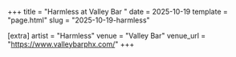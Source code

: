 +++
title = "Harmless at Valley Bar "
date = 2025-10-19
template = "page.html"
slug = "2025-10-19-harmless"

[extra]
artist = "Harmless"
venue = "Valley Bar"
venue_url = "https://www.valleybarphx.com/"
+++
